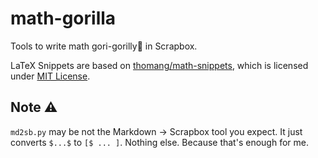 # math-gorilla

Tools to write math gori-gorilly🦍 in Scrapbox.

LaTeX Snippets are based on [thomang/math-snippets](https://github.com/thomanq/math-snippets), which is licensed under [MIT License](https://opensource.org/licenses/mit-license.php).

## Note ⚠
`md2sb.py` may be not the Markdown -> Scrapbox tool you expect. It just converts `$...$` to `[$ ... ]`. Nothing else. Because that's enough for me.
